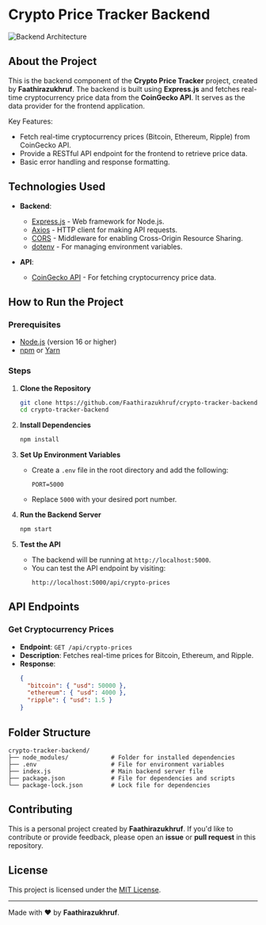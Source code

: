 # Crypto Price Tracker Backend

![Backend Architecture](https://via.placeholder.com/800x400) <!-- Replace with a link to your backend architecture diagram -->

## About the Project

This is the backend component of the **Crypto Price Tracker** project, created by **Faathirazukhruf**. The backend is built using **Express.js** and fetches real-time cryptocurrency price data from the **CoinGecko API**. It serves as the data provider for the frontend application.

Key Features:
- Fetch real-time cryptocurrency prices (Bitcoin, Ethereum, Ripple) from CoinGecko API.
- Provide a RESTful API endpoint for the frontend to retrieve price data.
- Basic error handling and response formatting.

## Technologies Used

- **Backend**:
  - [Express.js](https://expressjs.com/) - Web framework for Node.js.
  - [Axios](https://axios-http.com/) - HTTP client for making API requests.
  - [CORS](https://www.npmjs.com/package/cors) - Middleware for enabling Cross-Origin Resource Sharing.
  - [dotenv](https://www.npmjs.com/package/dotenv) - For managing environment variables.

- **API**:
  - [CoinGecko API](https://www.coingecko.com/en/api) - For fetching cryptocurrency price data.

## How to Run the Project

### Prerequisites
- [Node.js](https://nodejs.org/) (version 16 or higher)
- [npm](https://www.npmjs.com/) or [Yarn](https://yarnpkg.com/)

### Steps

1. **Clone the Repository**
   ```bash
   git clone https://github.com/Faathirazukhruf/crypto-tracker-backend.git
   cd crypto-tracker-backend
   ```

2. **Install Dependencies**
   ```bash
   npm install
   ```

3. **Set Up Environment Variables**
   - Create a `.env` file in the root directory and add the following:
     ```env
     PORT=5000
     ```
   - Replace `5000` with your desired port number.

4. **Run the Backend Server**
   ```bash
   npm start
   ```

5. **Test the API**
   - The backend will be running at `http://localhost:5000`.
   - You can test the API endpoint by visiting:
     ```
     http://localhost:5000/api/crypto-prices
     ```

## API Endpoints

### Get Cryptocurrency Prices
- **Endpoint**: `GET /api/crypto-prices`
- **Description**: Fetches real-time prices for Bitcoin, Ethereum, and Ripple.
- **Response**:
  ```json
  {
    "bitcoin": { "usd": 50000 },
    "ethereum": { "usd": 4000 },
    "ripple": { "usd": 1.5 }
  }
  ```

## Folder Structure

```
crypto-tracker-backend/
├── node_modules/            # Folder for installed dependencies
├── .env                     # File for environment variables
├── index.js                 # Main backend server file
├── package.json             # File for dependencies and scripts
└── package-lock.json        # Lock file for dependencies
```

## Contributing

This is a personal project created by **Faathirazukhruf**. If you'd like to contribute or provide feedback, please open an **issue** or **pull request** in this repository.

## License

This project is licensed under the [MIT License](LICENSE).

---

Made with ❤️ by **Faathirazukhruf**.


